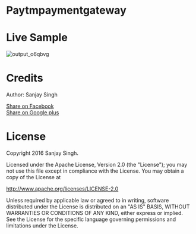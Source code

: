 # Paytmpaymentgateway


<h1>Live Sample</h1>

![output_o6qbvg](https://cloud.githubusercontent.com/assets/12843976/15389531/1370890e-1dd5-11e6-8b1e-8724205bae87.gif)


<h1>Credits</h1>

Author: Sanjay Singh 

<a href="http://www.facebook.com/sharer.php?u=https://github.com/SamsetDev/Paytmpaymentgateway" class="socialBtn socialBtn--facebook">Share on Facebook</a><br>
<a href="https://plus.google.com/share?url=https://github.com/SamsetDev/Paytmpaymentgateway" class="socialBtn socialBtn--facebook">Share on Google plus</a>

<h1>License</h1>

Copyright 2016 Sanjay Singh.

Licensed under the Apache License, Version 2.0 (the "License");
you may not use this file except in compliance with the License.
You may obtain a copy of the License at

   http://www.apache.org/licenses/LICENSE-2.0

Unless required by applicable law or agreed to in writing, software
distributed under the License is distributed on an "AS IS" BASIS,
WITHOUT WARRANTIES OR CONDITIONS OF ANY KIND, either express or implied.
See the License for the specific language governing permissions and
limitations under the License.
